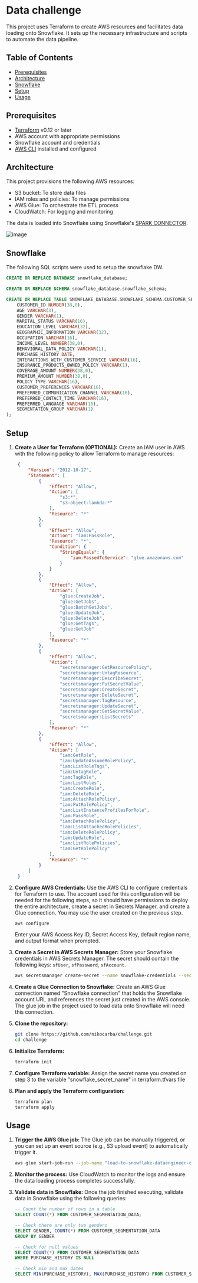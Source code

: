 # Data challenge

This project uses Terraform to create AWS resources and facilitates data loading onto Snowflake. It sets up the necessary infrastructure and scripts to automate the data pipeline.

## Table of Contents
- [Prerequisites](#prerequisites)
- [Architecture](#architecture)
- [Snowflake](#Snowflake)
- [Setup](#setup)
- [Usage](#usage)

## Prerequisites
- [Terraform](https://www.terraform.io/downloads.html) v0.12 or later
- AWS account with appropriate permissions
- Snowflake account and credentials
- [AWS CLI](https://aws.amazon.com/cli/) installed and configured

## Architecture
This project provisions the following AWS resources:
- S3 bucket: To store data files
- IAM roles and policies: To manage permissions
- AWS Glue: To orchestrate the ETL process
- CloudWatch: For logging and monitoring

The data is loaded into Snowflake using Snowflake's [SPARK CONNECTOR](https://docs.snowflake.com/en/user-guide/spark-connector-overview).

![image](https://github.com/user-attachments/assets/acfa01eb-52b1-4000-8dcf-565be16747a0)

## Snowflake
The following SQL scripts were used to setup the snowflake DW.
```sql
CREATE OR REPLACE DATABASE snowflake_database;

CREATE OR REPLACE SCHEMA snowflake_database.snowflake_schema;

CREATE OR REPLACE TABLE SNOWFLAKE_DATABASE.SNOWFLAKE_SCHEMA.CUSTOMER_SEGMENTATION_DATA (
	CUSTOMER_ID NUMBER(38,0),
	AGE VARCHAR(3),
	GENDER VARCHAR(1),
	MARITAL_STATUS VARCHAR(16),
	EDUCATION_LEVEL VARCHAR(32),
	GEOGRAPHIC_INFORMATION VARCHAR(32),
	OCCUPATION VARCHAR(16),
	INCOME_LEVEL NUMBER(38,0),
	BEHAVIORAL_DATA_POLICY VARCHAR(1),
	PURCHASE_HISTORY DATE,
	INTERACTIONS_WITH_CUSTOMER_SERVICE VARCHAR(16),
	INSURANCE_PRODUCTS_OWNED_POLICY VARCHAR(1),
	COVERAGE_AMOUNT NUMBER(38,0),
	PREMIUM_AMOUNT NUMBER(38,0),
	POLICY_TYPE VARCHAR(16),
	CUSTOMER_PREFERENCES VARCHAR(16),
	PREFERRED_COMMUNICATION_CHANNEL VARCHAR(16),
	PREFERRED_CONTACT_TIME VARCHAR(16),
	PREFERRED_LANGUAGE VARCHAR(16),
	SEGMENTATION_GROUP VARCHAR(1)
);
```

## Setup

1. **Create a User for Terraform (OPTIONAL):**
   Create an IAM user in AWS with the following policy to allow Terraform to manage resources:
   ```json
	{
	    "Version": "2012-10-17",
	    "Statement": [
	        {
	            "Effect": "Allow",
	            "Action": [
	                "s3:*",
	                "s3-object-lambda:*"
	            ],
	            "Resource": "*"
	        },
			{
	            "Effect": "Allow",
	            "Action": "iam:PassRole",
	            "Resource": "*",
	            "Condition": {
	                "StringEquals": {
	                    "iam:PassedToService": "glue.amazonaws.com"
	                }
	            }
	        },
			{
	            "Effect": "Allow",
	            "Action": [
	                "glue:CreateJob",
	                "glue:GetJobs",
	                "glue:BatchGetJobs",
	                "glue:UpdateJob",
	                "glue:DeleteJob",
	                "glue:GetTags",
	                "glue:GetJob"
	            ],
	            "Resource": "*"
	        },
			{
	            "Effect": "Allow",
	            "Action": [
	                "secretsmanager:GetResourcePolicy",
	                "secretsmanager:UntagResource",
	                "secretsmanager:DescribeSecret",
	                "secretsmanager:PutSecretValue",
	                "secretsmanager:CreateSecret",
	                "secretsmanager:DeleteSecret",
	                "secretsmanager:TagResource",
	                "secretsmanager:UpdateSecret",
	                "secretsmanager:GetSecretValue",
	                "secretsmanager:ListSecrets"
	            ],
	            "Resource": "*"
	        },
			{
	            "Effect": "Allow",
	            "Action": [
	                "iam:GetRole",
	                "iam:UpdateAssumeRolePolicy",
	                "iam:ListRoleTags",
	                "iam:UntagRole",
	                "iam:TagRole",
	                "iam:ListRoles",
	                "iam:CreateRole",
	                "iam:DeleteRole",
	                "iam:AttachRolePolicy",
	                "iam:PutRolePolicy",
	                "iam:ListInstanceProfilesForRole",
	                "iam:PassRole",
	                "iam:DetachRolePolicy",
	                "iam:ListAttachedRolePolicies",
	                "iam:DeleteRolePolicy",
	                "iam:UpdateRole",
	                "iam:ListRolePolicies",
	                "iam:GetRolePolicy"
	            ],
	            "Resource": "*"
	        }
	    ]
	}
   ```

2. **Configure AWS Credentials:**
   Use the AWS CLI to configure credentials for Terraform to use. The account used for this configuration will be needed for the following steps, so it should have permissions to deploy the entire architecture, create a secret in Secrets Manager, and create a Glue connection. You may use the user created on the previous step.
   ```sh
   aws configure
   ```
   Enter your AWS Access Key ID, Secret Access Key, default region name, and output format when prompted.

3. **Create a Secret in AWS Secrets Manager:**
   Store your Snowflake credentials in AWS Secrets Manager. The secret should contain the following keys: `sfUser`, `sfPassword`, `sfAccount`.
   ```sh
   aws secretsmanager create-secret --name snowflake-credentials --secret-string '{"sfUser":"your_snowflake_user","sfPassword":"your_snowflake_password","sfAccount":"your_snowflake_account"}'
   ```

4. **Create a Glue Connection to Snowflake:**
   Create an AWS Glue connection named "Snowflake connection" that holds the Snowflake account URL and references the secret just created in the AWS console. The glue job in the project used to load data onto Snowflake      will need this connection.

5. **Clone the repository:**
   ```sh
   git clone https://github.com/nikocarba/challenge.git
   cd challenge
   ```

6. **Initialize Terraform:**
   ```sh
   terraform init
   ```

7. **Configure Terraform variable:**
   Assign the secret name you created on step 3 to the variable "snowflake_secret_name" in terraform.tfvars file

8. **Plan and apply the Terraform configuration:**
   ```sh
   terraform plan
   terraform apply
   ```

## Usage

1. **Trigger the AWS Glue job:**
   The Glue job can be manually triggered, or you can set up an event source (e.g., S3 upload event) to automatically trigger it.
   ```sh
   aws glue start-job-run --job-name "load-to-snowflake-dataengineer-challenge-ncarballal"
   ```
   
3. **Monitor the process:**
   Use CloudWatch to monitor the logs and ensure the data loading process completes successfully.

4. **Validate data in Snowflake:**
   Once the job finished executing, validate data in Snowflake using the following queries:
   ```sql
   -- Count the number of rows in a table
   SELECT COUNT(*) FROM CUSTOMER_SEGMENTATION_DATA;

   -- Check there are only two genders
   SELECT GENDER, COUNT(*) FROM CUSTOMER_SEGMENTATION_DATA 
   GROUP BY GENDER

   -- Check for null values
   SELECT COUNT(*) FROM CUSTOMER_SEGMENTATION_DATA
   WHERE PURCHASE_HISTORY IS NULL

   -- Check min and max dates
   SELECT MIN(PURCHASE_HISTORY), MAX(PURCHASE_HISTORY) FROM CUSTOMER_SEGMENTATION_DATA
   ```
